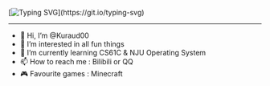 [![Typing SVG](https://readme-typing-svg.demolab.com?font=ZCOOL+KuaiLe&color=B4BDF7&center=true&multiline=true&width=435&lines=%E6%AC%A2%E8%BF%8E%E6%9D%A5%E5%88%B0%E6%88%91%E7%9A%84%E4%B8%BB%E9%A1%B5+~;Welcome+to+Kuraudo's+profile+~)](https://git.io/typing-svg)

---

- 👋 Hi, I’m @Kuraud00
- 👀 I’m interested in all fun things
- 🌱 I’m currently learning CS61C & NJU Operating System
- 📫 How to reach me : Bilibili or QQ
- 🎮️ Favourite games : Minecraft 

<!---
Kuraud00/Kuraud00 is a ✨ special ✨ repository because its `README.md` (this file) appears on your GitHub profile.
You can click the Preview link to take a look at your changes.
--->
